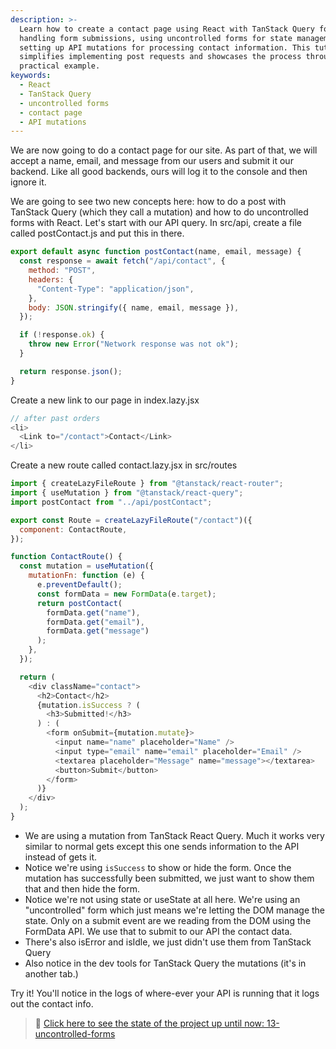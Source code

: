 ```yaml
---
description: >-
  Learn how to create a contact page using React with TanStack Query for
  handling form submissions, using uncontrolled forms for state management, and
  setting up API mutations for processing contact information. This tutorial
  simplifies implementing post requests and showcases the process through a
  practical example.
keywords:
  - React
  - TanStack Query
  - uncontrolled forms
  - contact page
  - API mutations
---
```

We are now going to do a contact page for our site. As part of that, we will accept a name, email, and message from our users and submit it our backend. Like all good backends, ours will log it to the console and then ignore it.

We are going to see two new concepts here: how to do a post with TanStack Query (which they call a mutation) and how to do uncontrolled forms with React. Let's start with our API query. In src/api, create a file called postContact.js and put this in there.

```javascript
export default async function postContact(name, email, message) {
  const response = await fetch("/api/contact", {
    method: "POST",
    headers: {
      "Content-Type": "application/json",
    },
    body: JSON.stringify({ name, email, message }),
  });

  if (!response.ok) {
    throw new Error("Network response was not ok");
  }

  return response.json();
}
```

Create a new link to our page in index.lazy.jsx

```javascript
// after past orders
<li>
  <Link to="/contact">Contact</Link>
</li>
```

Create a new route called contact.lazy.jsx in src/routes

```javascript
import { createLazyFileRoute } from "@tanstack/react-router";
import { useMutation } from "@tanstack/react-query";
import postContact from "../api/postContact";

export const Route = createLazyFileRoute("/contact")({
  component: ContactRoute,
});

function ContactRoute() {
  const mutation = useMutation({
    mutationFn: function (e) {
      e.preventDefault();
      const formData = new FormData(e.target);
      return postContact(
        formData.get("name"),
        formData.get("email"),
        formData.get("message")
      );
    },
  });

  return (
    <div className="contact">
      <h2>Contact</h2>
      {mutation.isSuccess ? (
        <h3>Submitted!</h3>
      ) : (
        <form onSubmit={mutation.mutate}>
          <input name="name" placeholder="Name" />
          <input type="email" name="email" placeholder="Email" />
          <textarea placeholder="Message" name="message"></textarea>
          <button>Submit</button>
        </form>
      )}
    </div>
  );
}
```

- We are using a mutation from TanStack React Query. Much it works very similar to normal gets except this one sends information to the API instead of gets it.
- Notice we're using `isSuccess` to show or hide the form. Once the mutation has successfully been submitted, we just want to show them that and then hide the form.
- Notice we're not using state or useState at all here. We're using an "uncontrolled" form which just means we're letting the DOM manage the state. Only on a submit event are we reading from the DOM using the FormData API. We use that to submit to our API the contact data.
- There's also isError and isIdle, we just didn't use them from TanStack Query
- Also notice in the dev tools for TanStack Query the mutations (it's in another tab.)

Try it! You'll notice in the logs of where-ever your API is running that it logs out the contact info.

> 🏁 [Click here to see the state of the project up until now: 13-uncontrolled-forms][step]

[step]: https://github.com/btholt/citr-v9-project/tree/master/13-uncontrolled-forms
